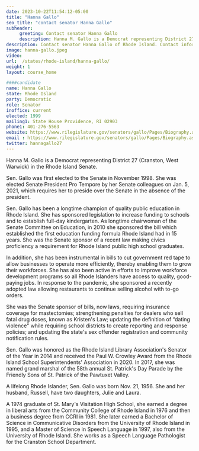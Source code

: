 ```yaml
---
date: 2023-10-22T11:54:12-05:00
title: "Hanna Gallo"
seo_title: "contact senator Hanna Gallo"
subheader:
     greeting: Contact senator Hanna Gallo
     description: Hanna M. Gallo is a Democrat representing District 27 (Cranston, West Warwick) in the Rhode Island Senate.
description: Contact senator Hanna Gallo of Rhode Island. Contact information for Hanna Gallo includes email address, phone number, and mailing address.
image: hanna-gallo.jpeg
video:
url:  /states/rhode-island/hanna-gallo/
weight: 1
layout: course_home

####candidate
name: Hanna Gallo
state: Rhode Island
party: Democratic
role: Senator
inoffice: current
elected: 1999
mailing1: State House Providence, RI 02903
phone1: 401-276-5563
website: https://www.rilegislature.gov/senators/gallo/Pages/Biography.aspx/
email : https://www.rilegislature.gov/senators/gallo/Pages/Biography.aspx/
twitter: hannagallo27
---
```


Hanna M. Gallo is a Democrat representing District 27 (Cranston, West Warwick) in the Rhode Island Senate.

Sen. Gallo was first elected to the Senate in November 1998. She was elected Senate President Pro Tempore by her Senate colleagues on Jan. 5, 2021, which requires her to preside over the Senate in the absence of the president.

Sen. Gallo has been a longtime champion of quality public education in Rhode Island. She has sponsored legislation to increase funding to schools and to establish full-day kindergarten. As longtime chairwoman of the Senate Committee on Education, in 2010 she sponsored the bill which established the first education funding formula Rhode Island had in 15 years. She was the Senate sponsor of a recent law making civics proficiency a requirement for Rhode Island public high school graduates.

In addition, she has been instrumental in bills to cut government red tape to allow businesses to operate more efficiently, thereby enabling them to grow their workforces. She has also been active in efforts to improve workforce development programs so all Rhode Islanders have access to quality, good-paying jobs. In response to the pandemic, she sponsored a recently adopted law allowing restaurants to continue selling alcohol with to-go orders.

She was the Senate sponsor of bills, now laws, requiring insurance coverage for mastectomies; strengthening penalties for dealers who sell fatal drug doses, known as Kristen's Law; updating the definition of “dating violence" while requiring school districts to create reporting and response policies; and updating the state's sex offender registration and community notification rules.

Sen. Gallo was honored as the Rhode Island Library Association's Senator of the Year in 2014 and received the Paul W. Crowley Award from the Rhode Island School Superintendents' Association in 2020. In 2017, she was named grand marshal of the 58th annual St. Patrick's Day Parade by the Friendly Sons of St. Patrick of the Pawtuxet Valley.

A lifelong Rhode Islander, Sen. Gallo was born Nov. 21, 1956. She and her husband, Russell, have two daughters, Julie and Laura.

A 1974 graduate of St. Mary's Visitation High School, she earned a degree in liberal arts from the Community College of Rhode Island in 1976 and then a business degree from CCRI in 1981. She later earned a Bachelor of Science in Communicative Disorders from the University of Rhode Island in 1995, and a Master of Science in Speech Language in 1997, also from the University of Rhode Island. She works as a Speech Language Pathologist for the Cranston School Department.​
